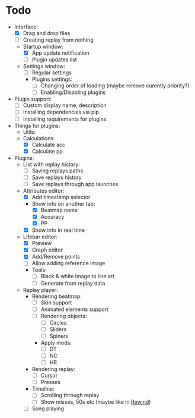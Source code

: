 # Todo

- Interface:
  - [X] Drag and drop files
  - [ ] Creating replay from nothing
  - Startup window:
    - [X] App update notification
    - [ ] Plugin updates list
  - Settings window:
    - [ ] Regular settings
    - Plugins settings:
      - [ ] Changing order of loading (maybe remove curently priority?)
      - [ ] Enabling/Disabling plugins

- Plugin support:
  - [ ] Custom display name, description
  - [ ] Installing dependencies via pip
  - [ ] Installing requirements for plugins

- Things for plugins:
  - Utils:
   <!-- i dunno, put here something -->
  - Calculations:
    - [X] Calculate acc
    - [X] Calculate pp

- Plugins:
  - List with replay history:
    - [ ] Saving replays paths
    - [ ] Save replays history
    - [ ] Save replays through app launches
  - Attributes editor:
    - [X] Add timestamp selector
    - Show info on another tab:
      - [X] Beatmap name
      - [X] Accuracy
      - [X] PP

    - [X] Show info in real time

  - Lifebar editor:
    - [X] Preview
    - [X] Graph editor
    - [X] Add/Remove points
    - [ ] Allow adding reference image
    - Tools:
      - [ ] Black & white image to line art
      - [ ] Generate from replay data

  - Replay player:
    - Rendering beatmap:
      - [ ] Skin support
      - [ ] Animated elements support
      - [ ] Rendering objects:
        - [ ] Circles
        - [ ] Sliders
        - [ ] Spiners
      - Apply mods:
        - [ ] DT
        - [ ] NC
        - [ ] HR

    - Rendering replay:
      - [ ] Cursor
      - [ ] Presses

    - Timeline:
      - [ ] Scrolling through replay
      - [ ] Show misses, 50s etc (maybe like in [Rewind](https://github.com/abstrakt8/rewind))

    - [ ] Song playing
